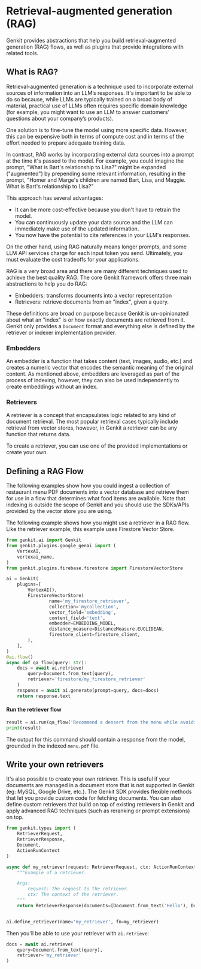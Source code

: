 # Retrieval-augmented generation (RAG)

Genkit provides abstractions that help you build retrieval-augmented
generation (RAG) flows, as well as plugins that provide integrations with
related tools.

## What is RAG?

Retrieval-augmented generation is a technique used to incorporate external
sources of information into an LLM’s responses. It's important to be able to do
so because, while LLMs are typically trained on a broad body of material,
practical use of LLMs often requires specific domain knowledge (for example, you
might want to use an LLM to answer customers' questions about your company’s
products).

One solution is to fine-tune the model using more specific data. However, this
can be expensive both in terms of compute cost and in terms of the effort needed
to prepare adequate training data.

In contrast, RAG works by incorporating external data sources into a prompt at
the time it's passed to the model. For example, you could imagine the prompt,
"What is Bart's relationship to Lisa?" might be expanded ("augmented") by
prepending some relevant information, resulting in the prompt, "Homer and
Marge's children are named Bart, Lisa, and Maggie. What is Bart's relationship
to Lisa?"

This approach has several advantages:

*   It can be more cost-effective because you don't have to retrain the model.
*   You can continuously update your data source and the LLM can immediately
    make use of the updated information.
*   You now have the potential to cite references in your LLM's responses.

On the other hand, using RAG naturally means longer prompts, and some LLM API
services charge for each input token you send. Ultimately, you must evaluate the
cost tradeoffs for your applications.

RAG is a very broad area and there are many different techniques used to achieve
the best quality RAG. The core Genkit framework offers three main abstractions
to help you do RAG:

*   Embedders: transforms documents into a vector representation
*   Retrievers: retrieve documents from an "index", given a query.

These definitions are broad on purpose because Genkit is un-opinionated about
what an "index" is or how exactly documents are retrieved from it. Genkit only
provides a `Document` format and everything else is defined by the retriever or
indexer implementation provider.

### Embedders

An embedder is a function that takes content (text, images, audio, etc.) and
creates a numeric vector that encodes the semantic meaning of the original
content. As mentioned above, embedders are leveraged as part of the process of
indexing, however, they can also be used independently to create embeddings
without an index.

### Retrievers

A retriever is a concept that encapsulates logic related to any kind of document
retrieval. The most popular retrieval cases typically include retrieval from
vector stores, however, in Genkit a retriever can be any function that returns
data.

To create a retriever, you can use one of the provided implementations or create
your own.

## Defining a RAG Flow

The following examples show how you could ingest a collection of restaurant menu
PDF documents into a vector database and retrieve them for use in a flow that
determines what food items are available. Note that indexing is outside the scope
of Genkit and you should use the SDKs/APIs provided by the vector store you are using.

The following example shows how you might use a retriever in a RAG flow. Like
the retriever example, this example uses Firestore Vector Store.

```python
from genkit.ai import Genkit
from genkit.plugins.google_genai import (
    VertexAI,
    vertexai_name,
)
from genkit.plugins.firebase.firestore import FirestoreVectorStore

ai = Genkit(
    plugins=[
        VertexAI(),
        FirestoreVectorStore(
                name='my_firestore_retriever',
                collection='mycollection',
                vector_field='embedding',
                content_field='text',
                embedder=EMBEDDING_MODEL,
                distance_measure=DistanceMeasure.EUCLIDEAN,
                firestore_client=firestore_client,
        ),
    ],
)
@ai.flow()
async def qa_flow(query: str):
    docs = await ai.retrieve(
        query=Document.from_text(query), 
        retriever='firestore/my_firestore_retriever'
    )
    response = await ai.generate(prompt=query, docs=docs)
    return response.text
```

#### Run the retriever flow

```python
result = ai.run(qa_flow('Recommend a dessert from the menu while avoiding dairy and nuts'))
print(result)
```

The output for this command should contain a response from the model, grounded
in the indexed `menu.pdf` file.

## Write your own retrievers

It's also possible to create your own retriever. This is useful if your
documents are managed in a document store that is not supported in Genkit (eg:
MySQL, Google Drive, etc.). The Genkit SDK provides flexible methods that let
you provide custom code for fetching documents. You can also define custom
retrievers that build on top of existing retrievers in Genkit and apply advanced
RAG techniques (such as reranking or prompt extensions) on top.

```py
from genkit.types import (
    RetrieverRequest,
    RetrieverResponse,
    Document,
    ActionRunContext
)

async def my_retriever(request: RetrieverRequest, ctx: ActionRunContext):
    """Example of a retriever.

    Args:
        request: The request to the retriever.
        ctx: The context of the retriever.
    """
    return RetrieverResponse(documents=[Document.from_text('Hello'), Document.from_text('World')])


ai.define_retriever(name='my_retriever', fn=my_retriever)
```

Then you'll be able to use your retriever with `ai.retrieve`:

```py
docs = await ai.retrieve(
    query=Document.from_text(query), 
    retriever='my_retriever'
)
```